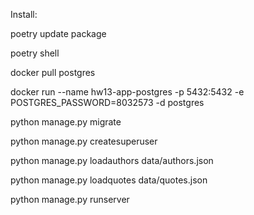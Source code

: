 Install:

poetry update package

poetry shell

docker pull postgres

docker run --name hw13-app-postgres -p 5432:5432 -e POSTGRES_PASSWORD=8032573 -d postgres

python manage.py migrate

python manage.py createsuperuser

python manage.py loadauthors data/authors.json

python manage.py loadquotes data/quotes.json

python manage.py runserver